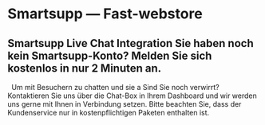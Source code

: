 # Smartsupp — Fast-webstore
## Smartsupp Live Chat Integration Sie haben noch kein Smartsupp-Konto? Melden Sie sich kostenlos in nur 2 Minuten an.
  Um mit Besuchern zu chatten und sie a
Sind Sie noch verwirrt? Kontaktieren Sie uns über die Chat-Box in Ihrem Dashboard und wir werden uns gerne mit Ihnen in Verbindung setzen. Bitte beachten Sie, dass der Kundenservice nur in kostenpflichtigen Paketen enthalten ist.

